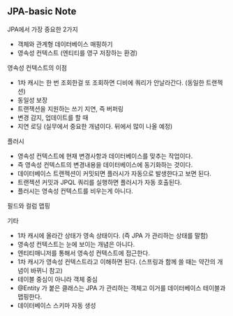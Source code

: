## JPA-basic Note



JPA에서 가장 중요한 2가지
- 객체와 관계형 데이터베이스 매핑하기
- 영속성 컨텍스트 (엔티티를 영구 저장하는 환경)

영속성 컨텍스트의 이점
- 1차 캐시는 한 번 조회한걸 또 조회하면 디비에 쿼리가 안날라간다. (동일한 트랜젝션)
- 동일성 보장
- 트랜잭션을 지원하는 쓰기 지연, 즉 버퍼링
- 변경 감지, 업데이트를 할 때
- 지연 로딩 (실무에서 중요한 개념이다. 뒤에서 많이 나올 예정)

플러시
- 영속성 컨텍스트에 현재 변경사항과 데이터베이스를 맞추는 작업이다.
- 즉 영속성 컨텍스트의 변경내용을 데이터베이스에 동기화하는 것이다.
- 데이터베이스 트랜젝션이 커밋되면 플러시가 자동으로 발생한다고 보면 된다.
- 트랜젝션 커밋과 JPQL 쿼리를 실행하면 플러시가 자동 호출된다. 
- 플러시는 영속성 컨텍스트를 비우는게 아니다.

필드와 컬럼 맵핑



기타
- 1차 캐시에 올라간 상태가 영속 상태이다. (즉 JPA 가 관리하는 상태를 말함)
- 영속성 컨텍스트는 눈에 보이는 개념은 아니다. 
- 엔티티매니저를 통해서 영속성 컨텍스트에 접근한다.
- 1차 캐시가 영속성 컨텍스트라고 이해하면 된다. (스프링과 함께 쓸 때는 약간의 개념이 바뀌니 참고)
- 테이블 중심이 아니라 객체 중심
- @Entity 가 붙은 클래스는 JPA 가 관리하는 객체고 이거를 데이터베이스 테이블과 맵핑한다.
- 데이터베이스 스키마 자동 생성
    
